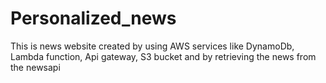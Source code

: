 # Personalized_news
This is news website created by using AWS services like DynamoDb, Lambda function, Api gateway, S3 bucket and by retrieving the news from the newsapi 

